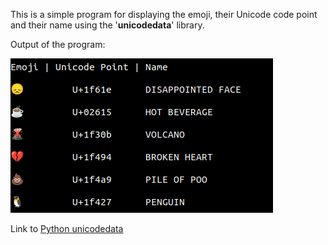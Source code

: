 This is a simple program for displaying the emoji, their Unicode code point and their name using the '**unicodedata**' library.

Output of the program:

![Screenshot](emojioutput.png)

Link to [Python unicodedata](https://docs.python.org/3/library/unicodedata.html)
